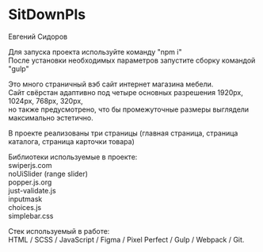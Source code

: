 # SitDownPls
Евгений Сидоров

Для запуска проекта используйте команду "npm i"<br>
После установки необходимых параметров запустите сборку командой "gulp"<br>

Это много страничный вэб сайт интернет магазина мебели.<br>
Сайт свёрстан адаптивно под четыре основных разрешения 1920px, 1024px, 768px, 320px,<br>
но также предусмотрено, что бы промежуточные размеры выглядели максимально эстетично.<br>

В проекте реализованы три страницы (главная страница, страница каталога, страница карточки товара)<br>

Библиотеки используемые в проекте:<br>
swiperjs.com<br>
noUiSlider (range slider)<br>
popper.js.org<br>
just-validate.js<br>
inputmask<br>
choices.js<br>
simplebar.css<br>

Стек используемый в работе:<br>
HTML / SCSS / JavaScript / Figma / Pixel Perfect / Gulp / Webpack / Git.

  
